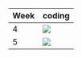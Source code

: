 | Week | coding |
| --- | --- |
| 4 |  ![](https://github.com/kmaooad/coding-19w4-KmaCoder/workflows/Grading/badge.svg) |
| 5 |  ![](https://github.com/kmaooad/coding-19W05-KmaCoder/workflows/Grading/badge.svg) |
